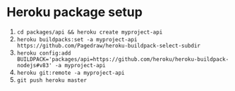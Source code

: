 # Heroku package setup

1. `cd packages/api && heroku create myproject-api`
2. `heroku buildpacks:set -a myproject-api https://github.com/Pagedraw/heroku-buildpack-select-subdir`
3. `heroku config:add BUILDPACK='packages/api=https://github.com/heroku/heroku-buildpack-nodejs#v83' -a myproject-api`
4. `heroku git:remote -a myproject-api`
5. `git push heroku master`